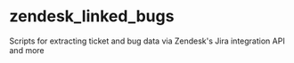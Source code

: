 # zendesk_linked_bugs
Scripts for extracting ticket and bug data via Zendesk's Jira integration API and more 
